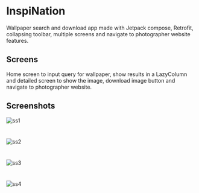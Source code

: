 
# InspiNation

Wallpaper search and download app made with Jetpack compose, Retrofit, collapsing toolbar, multiple screens and navigate to photographer website features.


## Screens

Home screen to input query for wallpaper, show results in a LazyColumn and detailed screen to show the image, download image button and navigate to photographer website.


## Screenshots

![ss1](https://github.com/shuklansh/InspiNation_JetpackCompose/assets/89148178/f1428b57-42e7-4c36-9782-0430a25dfa1f)
#
![ss2](https://github.com/shuklansh/InspiNation_JetpackCompose/assets/89148178/9434016d-af0e-49b8-b2b4-f85e56fc1bf5)
#
![ss3](https://github.com/shuklansh/InspiNation_JetpackCompose/assets/89148178/eb74faf2-3b21-4abb-a26d-ab11c631fe3e)
#
![ss4](https://github.com/shuklansh/InspiNation_JetpackCompose/assets/89148178/b56736b5-e6d6-421c-bee7-b6937d7f2ec1)


